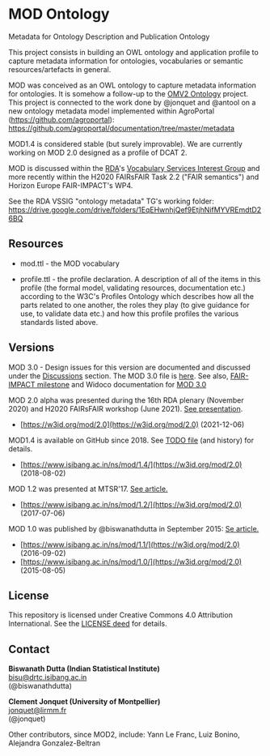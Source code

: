 # MOD Ontology
Metadata for Ontology Description and Publication Ontology

This project consists in building an OWL ontology and application profile to capture metadata information for ontologies, vocabularies or semantic resources/artefacts in general. 

MOD was conceived as an OWL ontology to capture metadata information for ontologies. It is somehow a follow-up to the [OMV2 Ontology]( http://omv2.sourceforge.net) project.
This project is connected to the work done by @jonquet and @antool on a new ontology metadata model implemented within AgroPortal (https://github.com/agroportal): https://github.com/agroportal/documentation/tree/master/metadata

MOD1.4 is considered stable (but surely improvable). We are currently working on MOD 2.0 designed as a profile of DCAT 2.

MOD is discussed within the [RDA](http://rd-alliance.org)'s [Vocabulary Services Interest Group](http://rd-alliance.org/groups/vocabulary-services-interest-group.html) and more recently within the H2020 FAIRsFAIR Task 2.2 ("FAIR semantics") and Horizon Europe FAIR-IMPACT's WP4.

See the RDA VSSIG "ontology metadata" TG's working folder: https://drive.google.com/drive/folders/1EqEHwnhjQef9EtjhNifMYVREmdtD26BQ

## Resources

- mod.ttl - the MOD vocabulary

- profile.ttl - the profile declaration. A description of all of the items in this profile (the formal model, validating resources, documentation etc.) according to the W3C's Profiles Ontology which describes how all the parts related to one another, the roles they play (to give guidance for use, to validate data etc.) and how this profile profiles the various standards listed above.


## Versions 
MOD 3.0 - Design issues for this version are documented and discussed under the [Discussions](https://github.com/FAIR-IMPACT/MOD/discussions) section. The MOD 3.0 file is [here](https://github.com/FAIR-IMPACT/MOD/blob/main/mod.ttl). See also, [FAIR-IMPACT milestone](https://doi.org/10.5281/zenodo.10725304) and Widoco documentation for [MOD 3.0](https://fair-impact.github.io/MOD/index-en.html)

MOD 2.0 alpha was presented during the 16th RDA plenary (November 2020) and H2020 FAIRsFAIR workshop (June 2021). [See presentation](https://drive.google.com/drive/folders/1kSF0XuSr9mwBk-daR6RYut_1Dzzko33v).

* [https://w3id.org/mod/2.0](https://w3id.org/mod/2.0) (2021-12-06)

MOD1.4 is available on GitHub since 2018. See [TODO file](https://github.com/sifrproject/MOD-Ontology/blob/master/mod-v1.4_todos.txt) (and  history) for details.

* [https://www.isibang.ac.in/ns/mod/1.4/](https://w3id.org/mod/2.0) (2018-08-02)

MOD 1.2 was presented at MTSR'17. 
[See article.](https://w3id.org/mod/2.0)

* [https://www.isibang.ac.in/ns/mod/1.2/](https://w3id.org/mod/2.0) (2017-07-06)

MOD 1.0 was published by @biswanathdutta in September 2015: 
[Se article.](https://w3id.org/mod/2.0)

* [https://www.isibang.ac.in/ns/mod/1.1/](https://w3id.org/mod/2.0) (2016-09-02)
* [https://www.isibang.ac.in/ns/mod/1.0/](https://w3id.org/mod/2.0) (2015-08-05)

## License
This repository is licensed under Creative Commons 4.0 Attribution International. See the [LICENSE deed](LICENSE) for details.

## Contact
**Biswanath Dutta (Indian Statistical Institute)**  
<bisu@drtc.isibang.ac.in>  
(@biswanathdutta) 

**Clement Jonquet (University of Montpellier)**  
<jonquet@lirmm.fr>  
(@jonquet) 

Other contributors, since MOD2, include: Yann Le Franc, Luiz Bonino, Alejandra Gonzalez-Beltran
